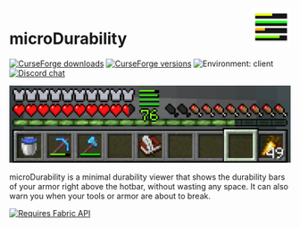 <img height="70" align="right" src="./assets/microdurability-icon-transparent.png">

# microDurability
[![CurseForge downloads](https://cf.way2muchnoise.eu/microdurability.svg)](https://www.curseforge.com/minecraft/mc-mods/microdurability)
[![CurseForge versions](https://cf.way2muchnoise.eu/versions/microdurability.svg)](https://www.curseforge.com/minecraft/mc-mods/microdurability)
![Environment: client](https://img.shields.io/badge/environment-client-1976d2?style=flat)
[![Discord chat](https://img.shields.io/badge/chat%20on-discord-7289DA?logo=discord&logoColor=white)](https://discord.gg/6bTGYFppfz)

![Showcase image](./assets/preview-images/hotbar.png)

microDurability is a minimal durability viewer that shows the durability bars of your armor right above the hotbar, without wasting any space. It can also warn you when your tools or armor are about to break.

[<img src="https://i.imgur.com/Ol1Tcf8.png" alt="Requires Fabric API" width="170"/>](https://www.curseforge.com/minecraft/mc-mods/fabric-api)
